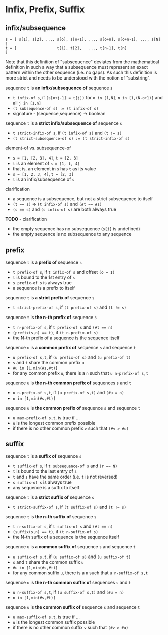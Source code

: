 
<!-- ======================================================================= -->
# Infix, Prefix, Suffix

<!-- ======================================================================= -->
## infix/subsequence

```
s = [ s[1], s[2], ..., s[o], s[o+1], ..., s[o+n], s[o+n-1], ..., s[N] ]
t = [                  t[1], t[2],   ..., t[n-1], t[n]                ]
```

Note that this definition of "subsequence" deviates from the mathematical
definition in such a way that a subsequence must represent an exact pattern
within the other sequence (i.e. no gaps). As such this definition is more
strict and needs to be understood with the notion of "substring".

sequence `t` is **an infix/subsequence of** sequence `s`

* `t infix-of s`, if `(s[o+j-1] = t[j])`
  for `o in [1,N]`, `n in [1,(N-o+1)]` and all `j in [1,n]`
* `(t subsequence-of s) := (t infix-of s)`
* signature - (sequence,sequence) -> boolean

sequence `t` is **a strict infix/subsequence of** sequence `s`

* `t strict-infix-of s`, if `(t infix-of s)` and `(t != s)`
* `(t strict-subsequence-of s) := (t strict-infix-of s)`

element-of vs. subsequence-of

* `s = [1, [2, 3], 4]`, `t = [2, 3]`
* `t` is an element of `s = [1, t, 4]`
* that is, an element in `s` has `t` as its value
* `s = [1, 2, 3, 4]`, `t = [2, 3]`
* `t` is an infix/subsequence of `s`

clarification

* a sequence is a subsequence, but not a strict subsequence to itself
* `(t == s)` => `(t infix-of s)` and `(#t == #s)`
* `(s == s)` and `(s infix-of s)` are both always true

**TODO** -
clarification

* the empty sequence has no subsequence (`s[i]` is undefined)
* the empty sequence is no subsequence to any sequence

<!-- ======================================================================= -->
## prefix

sequence `t` is **a prefix of** sequence `s`

* `t prefix-of s`, if `t infix-of s` and offset `(o = 1)`
* `t` is bound to the 1st entry of `s`
* `s prefix-of s` is always true
* a sequence is a prefix to itself

sequence `t` is **a strict prefix of** sequence `s`

* `t strict-prefix-of s`, if `(t prefix-of s)` and `(t != s)`

sequence `t` is **the n-th prefix of** sequence `s`

* `t n-prefix-of s`, if `t prefix-of s` and `(#t == n)`
* `(prefix(s,n) == t)`, if `(t n-prefix-of s)`
* the N-th prefix of a sequence is the sequence itself

sequence `u` is **a common prefix of** sequence `s` and sequence `t`

* `u prefix-of s,t`, if `(u prefix-of s)` and `(u prefix-of t)`
* `s` and `t` share the common prefix `u`
* `#u in [1,min(#s,#t)]`
* for any common prefix `u`, there is a `n` such that `u n-prefix-of s,t`

sequence `u` is **the n-th common prefix of** sequences `s` and `t`

* `u n-prefix-of s,t`, if `(u prefix-of s,t)` and `(#u = n)`
* `n in [1,min(#s,#t)]`

sequence `u` is **the common prefix of** sequence `s` and sequence `t`

* `u max-prefix-of s,t`, is true if ...
* `u` is the longest common prefix possible
* if there is no other common prefix `v` such that `(#v > #u)`

<!-- ======================================================================= -->
## suffix

sequence `t` is **a suffix of** sequence `s`

* `t suffix-of s`, if `t subsequence-of s` and `(r == N)`
* `t` is bound to the last entry of `s`
* `t` and `s` have the same order (i.e. `t` is not reversed)
* `s suffix-of s` is always true
* any sequence is a suffix to itself

sequence `t` is **a strict suffix of** sequence `s`

* `t strict-suffix-of s`, if `(t suffix-of s)` and `(t != s)`

sequence `t` is **the n-th suffix of** sequence `s`

* `t n-suffix-of s`, if `t suffix-of s` and `(#t == n)`
* `(suffix(s,n) == t)`, if `(t n-suffix-of s)`
* the N-th suffix of a sequence is the sequence itself

sequence `u` is **a common suffix of** sequence `s` and sequence `t`

* `u suffix-of s,t`, if `(u suffix-of s)` and `(u suffix-of t)`
* `s` and `t` share the common suffix `u`
* `#u in [1,min(#s,#t)]`
* for any common suffix `u`, there is a `n` such that `u n-suffix-of s,t`

sequence `u` is **the n-th common suffix of** sequences `s` and `t`

* `u n-suffix-of s,t`, if `(u suffix-of s,t)` and `(#u = n)`
* `n in [1,min(#s,#t)]`

sequence `u` is **the common suffix of** sequence `s` and sequence `t`

* `u max-suffix-of s,t`, is true if ...
* `u` is the longest common suffix possible
* if there is no other common suffix `v` such that `(#v > #u)`
